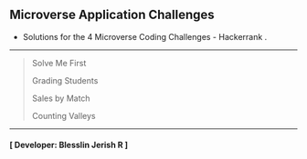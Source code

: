 ## Microverse Application Challenges
- Solutions for the 4 Microverse Coding Challenges - Hackerrank .
---
> Solve Me First
>
> Grading Students
>
> Sales by Match
>
> Counting Valleys
---
#### [ Developer: Blesslin Jerish R ]
